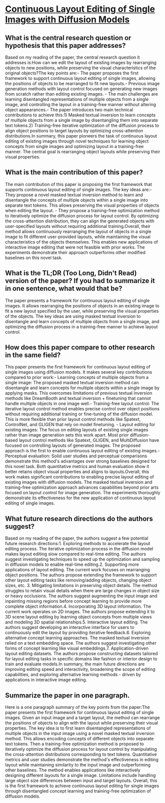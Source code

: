 # [Continuous Layout Editing of Single Images with Diffusion Models](https://arxiv.org/abs/2306.13078)

## What is the central research question or hypothesis that this paper addresses?

Based on my reading of the paper, the central research question it addresses is:How can we edit the layout of existing images by rearranging objects to new positions, while preserving the visual characteristics of the original objects?The key points are:- The paper proposes the first framework to support continuous layout editing of single images, allowing the positions of objects to be rearranged to fit new layouts.- Previous image generation methods with layout control focused on generating new images from scratch rather than editing existing images. - The main challenges are learning disentangled representations of multiple objects from a single image, and controlling the layout in a training-free manner without altering object appearances.- The paper introduces two main technical contributions to achieve this:1) Masked textual inversion to learn concepts of multiple objects from a single image by disentangling them into separate text tokens.2) Training-free iterative optimization of the diffusion process to align object positions to target layouts by optimizing cross-attention distributions.In summary, this paper pioneers the task of continuous layout editing of existing images through novel techniques for learning object concepts from single images and optimizing layout in a training-free manner. The central goal is rearranging object layouts while preserving their visual properties.


## What is the main contribution of this paper?

The main contribution of this paper is proposing the first framework that supports continuous layout editing of single images. The key ideas are:- They propose a novel masked textual inversion method to learn and disentangle the concepts of multiple objects within a single image into separate text tokens. This allows preserving the visual properties of objects when editing the layout. - They propose a training-free optimization method to iteratively optimize the diffusion process for layout control. By optimizing the cross-attention distribution, they can align the generated objects with user-specified layouts without requiring additional training.Overall, their method allows continuously rearranging the layout of objects in a single image to fit different user-provided layouts, while maintaining the visual characteristics of the objects themselves. This enables new applications of interactive image editing that were not feasible with prior works. The experiments demonstrate their approach outperforms other modified baselines on this novel task.


## What is the TL;DR (Too Long, Didn't Read) version of the paper? If you had to summarize it in one sentence, what would that be?

The paper presents a framework for continuous layout editing of single images. It allows rearranging the positions of objects in an existing image to fit a new layout specified by the user, while preserving the visual properties of the objects. The key ideas are using masked textual inversion to disentangle and learn concepts of multiple objects from a single image, and optimizing the diffusion process in a training-free manner to achieve layout control.


## How does this paper compare to other research in the same field?

This paper presents the first framework for continuous layout editing of single images using diffusion models. It makes several key contributions compared to prior work:- Learning concepts of multiple objects from a single image: The proposed masked textual inversion method can disentangle and learn concepts for multiple objects within a single image by applying masks. This overcomes limitations of previous textual inversion methods like DreamBooth and textual inversion + finetuning that cannot handle multiple objects in one image well.- Training-free layout control: The iterative layout control method enables precise control over object positions without requiring additional training or fine-tuning of the diffusion model. This is more flexible than prior layout control methods like Spatext, ControlNet, and GLIGEN that rely on model finetuning. - Layout editing for existing images: The focus on editing layouts of existing single images rather than image generation sets this work apart. Most prior diffusion-based layout control methods like Spatext, GLIGEN, and MultiDiffusion have focused on controlling layouts of generated images. The proposed approach is the first to enable continuous layout editing of existing images.- Perceptual evaluation: Solid user studies and perceptual comparisons demonstrate this method's advantages over strong baselines designed for this novel task. Both quantitative metrics and human evaluation show it better retains object visual properties and aligns to layouts.Overall, this work makes significant contributions to enabling precise layout editing of existing images with diffusion models. The masked textual inversion and training-free optimization approach advances capabilities beyond prior arts focused on layout control for image generation. The experiments thoroughly demonstrate its effectiveness for the new application of continuous layout editing of single images.


## What future research directions do the authors suggest?

Based on my reading of the paper, the authors suggest a few potential future research directions:1. Exploring methods to accelerate the layout editing process. The iterative optimization process in the diffusion model makes layout editing slow compared to real-time editing. The authors suggest investigating techniques to speed up the optimization and sampling in diffusion models to enable real-time editing.2. Supporting more applications of layout editing. The current work focuses on rearranging object positions. The authors propose extending the framework to support other layout editing tasks like removing/adding objects, changing object sizes, etc. 3. Mitigating limitations in preserving object details. The method struggles to retain visual details when there are large changes in object size or heavy occlusions. The authors suggest augmenting the input image and inpainting missing regions before concept learning to provide more complete object information.4. Incorporating 3D layout information. The current work operates on 2D images. The authors propose extending it to 3D scene layout editing by learning object concepts from multiple views and modeling 3D spatial relationships.5. Interactive layout editing. The authors suggest developing an interactive interface for users to continuously edit the layout by providing iterative feedback.6. Exploring alternative concept learning approaches. The masked textual inversion relied on a text embedding space. The authors suggest investigating other forms of concept learning like visual embeddings.7. Application-driven layout editing datasets. The authors propose constructing datasets tailored for layout editing tasks in specific domains like fashion or interior design to train and evaluate models.In summary, the main future directions are improving editing speed and interactivity, broadening the scope of editing capabilities, and exploring alternative learning methods - driven by applications in interactive image editing.


## Summarize the paper in one paragraph.

Here is a one paragraph summary of the key points from the paper:The paper presents the first framework for continuous layout editing of single images. Given an input image and a target layout, the method can rearrange the positions of objects to align with the layout while preserving their visual properties. The key idea is to first learn disentangled representations of multiple objects in the input image using a novel masked textual inversion method. This allows encoding concepts of different objects into separate text tokens. Then a training-free optimization method is proposed to iteratively optimize the diffusion process for layout control by manipulating the cross-attention distributions corresponding to text tokens. Quantitative metrics and user studies demonstrate the method's effectiveness in editing layout while maintaining similarity to the input image and outperforming other baselines. The method enables applications like interactively designing different layouts for a single image. Limitations include handling large object size differences between input and target layouts. Overall, this is the first framework to achieve continuous layout editing for single images through disentangled concept learning and training-free optimization of diffusion models.
